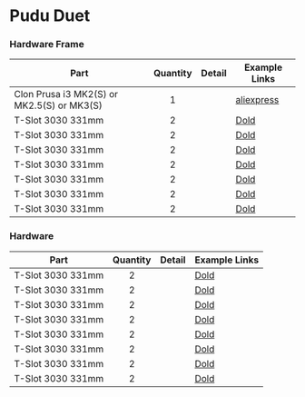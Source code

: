 # Pudu Duet

### Hardware Frame 

| Part     | Quantity | Detail | Example Links |
|----------|:--------:|--------|---------------|
| Clon Prusa i3 MK2(S) or MK2.5(S) or MK3(S) | 1 | | [aliexpress](https://www.prusa3d.com) |
| T-Slot 3030 331mm      | 2  | | [Dold](x) |
| T-Slot 3030 331mm      | 2  | | [Dold](x) |
| T-Slot 3030 331mm      | 2  | | [Dold](x) |
| T-Slot 3030 331mm      | 2  | | [Dold](x) |
| T-Slot 3030 331mm      | 2  | | [Dold](x) |
| T-Slot 3030 331mm      | 2  | | [Dold](x) |
| T-Slot 3030 331mm      | 2  | | [Dold](x) |

### Hardware  

| Part     | Quantity | Detail | Example Links |
|----------|:--------:|--------|---------------|
| T-Slot 3030 331mm      | 2  | | [Dold](x) |
| T-Slot 3030 331mm      | 2  | | [Dold](x) |
| T-Slot 3030 331mm      | 2  | | [Dold](x) |
| T-Slot 3030 331mm      | 2  | | [Dold](x) |
| T-Slot 3030 331mm      | 2  | | [Dold](x) |
| T-Slot 3030 331mm      | 2  | | [Dold](x) |
| T-Slot 3030 331mm      | 2  | | [Dold](x) |
| T-Slot 3030 331mm      | 2  | | [Dold](x) |
